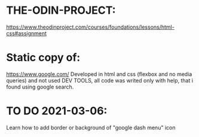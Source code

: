 # THE-ODIN-PROJECT:

https://www.theodinproject.com/courses/foundations/lessons/html-css#assignment

# Static copy of:

https://www.google.com/
Developed in html and css (flexbox and no media queries) and not used DEV TOOLS, all code was writed only with help, that i found using google search.

# TO DO 2021-03-06:

Learn how to add border or background of "google dash menu" icon

